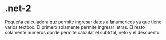 # .net-2
Pequeña calculadora que permite ingresar datos alfanumericos ya que tiene varios textbox.
El primero solamente permite ingresar letras.
El resto solamente numeros  donde permite calcular el subtotal, neto y el descuento.
